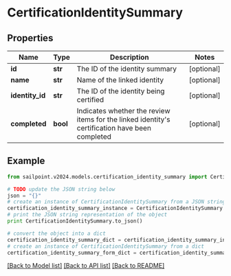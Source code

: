 # CertificationIdentitySummary


## Properties

Name | Type | Description | Notes
------------ | ------------- | ------------- | -------------
**id** | **str** | The ID of the identity summary | [optional] 
**name** | **str** | Name of the linked identity | [optional] 
**identity_id** | **str** | The ID of the identity being certified | [optional] 
**completed** | **bool** | Indicates whether the review items for the linked identity&#39;s certification have been completed | [optional] 

## Example

```python
from sailpoint.v2024.models.certification_identity_summary import CertificationIdentitySummary

# TODO update the JSON string below
json = "{}"
# create an instance of CertificationIdentitySummary from a JSON string
certification_identity_summary_instance = CertificationIdentitySummary.from_json(json)
# print the JSON string representation of the object
print CertificationIdentitySummary.to_json()

# convert the object into a dict
certification_identity_summary_dict = certification_identity_summary_instance.to_dict()
# create an instance of CertificationIdentitySummary from a dict
certification_identity_summary_form_dict = certification_identity_summary.from_dict(certification_identity_summary_dict)
```
[[Back to Model list]](../README.md#documentation-for-models) [[Back to API list]](../README.md#documentation-for-api-endpoints) [[Back to README]](../README.md)


